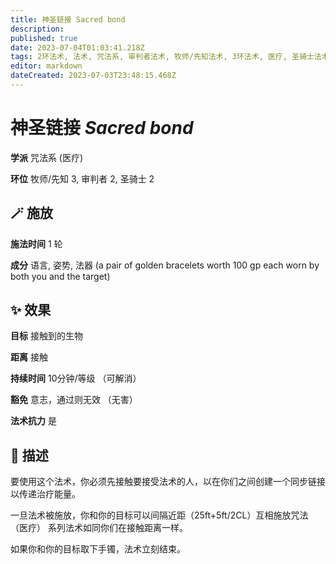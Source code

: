```yaml
---
title: 神圣链接 Sacred bond
description: 
published: true
date: 2023-07-04T01:03:41.218Z
tags: 2环法术, 法术, 咒法系, 审判者法术, 牧师/先知法术, 3环法术, 医疗, 圣骑士法术
editor: markdown
dateCreated: 2023-07-03T23:48:15.468Z
---
```


# **神圣链接** *Sacred bond*

**学派** 咒法系 (医疗) 

**环位** 牧师/先知 3, 审判者 2, 圣骑士 2

## 🪄 施放

**施法时间** 1 轮

**成分** 语言, 姿势, 法器 (a pair of golden bracelets worth 100 gp each worn by both you and the target)

## ✨ 效果 

**目标** 接触到的生物 

**距离** 接触  

**持续时间** 10分钟/等级 （可解消） 

**豁免** 意志，通过则无效 （无害）

**法术抗力** 是

## 📖 描述

要使用这个法术，你必须先接触要接受法术的人，以在你们之间创建一个同步链接以传递治疗能量。

一旦法术被施放，你和你的目标可以间隔近距（25ft+5ft/2CL）互相施放咒法 （医疗） 系列法术如同你们在接触距离一样。

如果你和你的目标取下手镯，法术立刻结束。
    